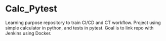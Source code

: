 # Calc_Pytest

Learning purpose repository to train CI/CD and CT workflow. 
Project using simple calculator in python, and tests in pytest.
Goal is to link repo with Jenkins using Docker.
